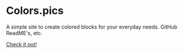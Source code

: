 # Colors.pics

A simple site to create colored blocks for your everyday needs. GitHub ReadME's, etc.

[Check it out!](https://colors.pics/FF6D00)
